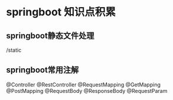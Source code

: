 # springboot 知识点积累

## springboot静态文件处理
/static
## springboot常用注解
@Controller
@RestController
@RequestMapping
@GetMapping
@PostMapping
@RequestBody
@ResponseBody
@RequestParam